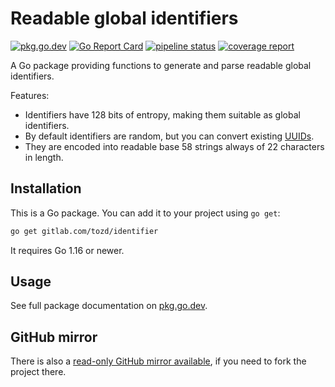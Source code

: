 # Readable global identifiers

[![pkg.go.dev](https://pkg.go.dev/badge/gitlab.com/tozd/identifier)](https://pkg.go.dev/gitlab.com/tozd/identifier)
[![Go Report Card](https://goreportcard.com/badge/gitlab.com/tozd/identifier)](https://goreportcard.com/report/gitlab.com/tozd/identifier)
[![pipeline status](https://gitlab.com/tozd/identifier/badges/main/pipeline.svg?ignore_skipped=true)](https://gitlab.com/tozd/identifier/-/pipelines)
[![coverage report](https://gitlab.com/tozd/identifier/badges/main/coverage.svg)](https://gitlab.com/tozd/identifier/-/graphs/main/charts)

A Go package providing functions to generate and parse readable global identifiers.

Features:

- Identifiers have 128 bits of entropy, making them suitable as global identifiers.
- By default identifiers are random, but you can convert existing
  [UUIDs](https://en.wikipedia.org/wiki/Universally_unique_identifier).
- They are encoded into readable base 58 strings always of 22 characters in length.

## Installation

This is a Go package. You can add it to your project using `go get`:

```sh
go get gitlab.com/tozd/identifier
```

It requires Go 1.16 or newer.

## Usage

See full package documentation on [pkg.go.dev](https://pkg.go.dev/gitlab.com/tozd/identifier#section-documentation).

## GitHub mirror

There is also a [read-only GitHub mirror available](https://github.com/tozd/identifier),
if you need to fork the project there.
